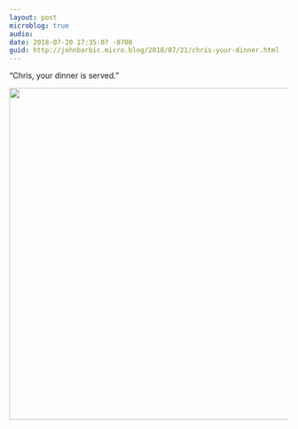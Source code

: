 ```yaml
---
layout: post
microblog: true
audio: 
date: 2018-07-20 17:35:07 -0700
guid: http://johnbarbic.micro.blog/2018/07/21/chris-your-dinner.html
---
```

“Chris, your dinner is served.”

<img src="http://www.barbic.com/uploads/2018/6af9704e47.jpg" width="600" height="599" />
